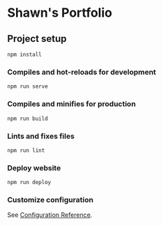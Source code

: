 # Shawn's Portfolio

## Project setup
```
npm install
```

### Compiles and hot-reloads for development
```
npm run serve
```

### Compiles and minifies for production
```
npm run build
```

### Lints and fixes files
```
npm run lint
```

### Deploy website
```
npm run deploy
```

### Customize configuration
See [Configuration Reference](https://cli.vuejs.org/config/).

